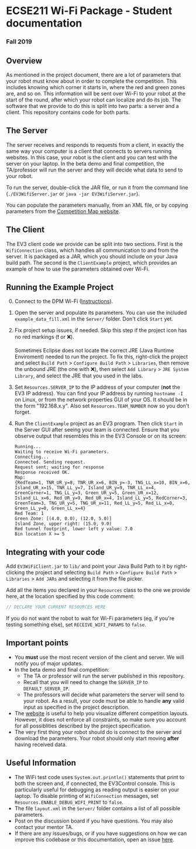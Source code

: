 # ECSE211 Wi-Fi Package - Student documentation

### Fall 2019

## Overview

As mentioned in the project document, there are a lot of parameters that your robot must
know about in order to complete the competition. This includes knowing which corner it starts in, where the red and green zones are, and so on. This information will be sent over
Wi-Fi to your robot at the start of the round, after which your robot can localize and do its job.
The software that we provide to do this is split into two parts: a server and a client. This repository contains code for both parts.

## The Server

The server receives and responds to requests from a client, in exactly the same way your
computer is a client that connects to servers running websites. In this case, your robot is the client and you can test with the server on your laptop. In the beta demo and final competition, the
TA/professor will run the server and they will decide what data to send to your robot.

To run the server, double-click the JAR file, or run it from the command line (`./EV3WifiServer.jar` or `java -jar EV3WifiServer.jar`).

You can populate the parameters manually, from an XML file, or by copying parameters from the [Competition Map website](https://mcgill-dpm.github.io/Utilities/wifi/competition-map).

## The Client

The EV3 client code we provide can be split into two sections. First is the `WifiConnection` class,
which handles all communication to and from the server. It is packaged as a JAR, which you should include on your Java build path.
The second is the `ClientExample`
project, which provides an example of how to use the parameters obtained over Wi-Fi.

## Running the Example Project

0. Connect to the DPM Wi-Fi
([Instructions](https://mcgill-ecse211-f19.github.io/getting_started_guide/GettingStarted-F19-updated#running-code-on-the-brick)).

1. Open the server and populate its parameters. You can use the included `example_data_fill.xml` in the `Server/` folder. Don't click `Start` yet.

2. Fix project setup issues, if needed. Skip this step if the project icon has no red markings (:heavy_exclamation_mark: or :x:).

    Sometimes Eclipse does not locate the correct JRE (Java Runtime Enviroment) needed to run the project. To fix this, right-click the project and select `Build Path` > `Configure Build Path` > `Libraries`, then remove the unbound JRE (the one with :x:), then select `Add Library` > `JRE System Library`, and select the JRE that you used in the labs.

3. Set `Resources.SERVER_IP` to the IP address of your computer (**not** the EV3 IP address).
You can find your IP address by running `hostname -I` on Linux, or from the network properties GUI of your OS. It should be in the form "192.168.x.y". Also set `Resources.TEAM_NUMBER` now so you don't forget.

4. Run the `ClientExample` project as an EV3 program. Then click `Start` in the Server GUI after seeing your team is connected. Ensure that you observe output that resembles this in the EV3 Console or on its screen:

    ```
    Running...
    Waiting to receive Wi-Fi parameters.
    Connecting...
    Connected. Sending request.
    Request sent; waiting for response
    Response received OK.
    Map:
    {RedTeam=1, TNR_UR_y=8, TNR_UR_x=6, BIN_y=-3, TNG_LL_x=10, BIN_x=6, Island_UR_x=15, TNR_LL_y=7, Island_UR_y=9, TNR_LL_x=4, GreenCorner=1, TNG_LL_y=3, Green_UR_y=5, Green_UR_x=12, Island_LL_x=6, Red_UR_y=9, Red_UR_x=4, Island_LL_y=5, RedCorner=3, GreenTeam=3, TNG_UR_y=5, TNG_UR_x=11, Red_LL_y=5, Red_LL_x=0, Green_LL_y=0, Green_LL_x=4}
    Red Team: 1
    Green Zone: [(4.0, 0.0), (12.0, 5.0)]
    Island Zone, upper right: (15.0, 9.0)
    Red tunnel footprint, lower left y value: 7.0
    Bin location X >= 5
    ```

## Integrating with your code

Add `EV3WiFiClient.jar` to `lib/` and point your Java Build Path to it by right-clicking the project and selecting `Build Path` > `Configure Build Path` > `Libraries` > `Add JARs` and selecting it from the file picker.

Add all the items you declared in your `Resources` class to the one we provide here, at the location specified by this code comment:

```java
// DECLARE YOUR CURRENT RESOURCES HERE
```

If you do not want the robot to wait for Wi-Fi parameters (eg, if you're testing something else), set `RECEIVE_WIFI_PARAMS` to `false`.

## Important points

- You **must** use the most recent version of the client and server. We will notify you of major updates.
- In the beta demo and final competition:
  - The TA or professor will run the server published in this repository.
  - Recall that you will need to change the `SERVER_IP` to `DEFAULT_SERVER_IP`.
  - The professors will decide what parameters the server will send to your robot.
As a result, your code must be able to handle **any** valid input as specified in the project description.
- The [website](https://mcgill-dpm.github.io/Utilities/wifi/competition-map) is useful to help you visualize different competition layouts. However, it does not enforce all constraints, so make sure you 
account for all possiblities described by the project specification.
- The very first thing your robot should do is connect to the server and download
the parameters. Your robot should only start moving **after** having received data.

## Useful Information
- The WiFi test code uses `System.out.println()` statements that print to both the screen
and, if connected, the EV3Control console. This is particularly useful for debugging as reading output is easier on your laptop. 
To disable printing of `WifiConnection` messages, set `Resources.ENABLE_DEBUG_WIFI_PRINT` to `false`.
- The file `layout.xml` in the `Server/` folder contains a list of all possible parameters.
- Post on the discussion board if you have questions. You may also contact your mentor TA.
- If there are any issues/bugs, or if you have suggestions on how we can improve this codebase or this documentation, open an issue [here](https://github.com/mcgill-ecse211-f19/dpm-wifi-package/issues).
